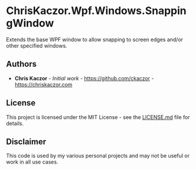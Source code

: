 ﻿# ChrisKaczor.Wpf.Windows.SnappingWindow

Extends the base WPF window to allow snapping to screen edges and/or other specified windows.

## Authors

* **Chris Kaczor** - *Initial work* - https://github.com/ckaczor - https://chriskaczor.com

## License

This project is licensed under the MIT License - see the [LICENSE.md](LICENSE.md) file for details.

## Disclaimer

This code is used by my various personal projects and may not be useful or work in all use cases.